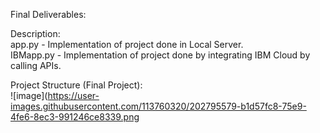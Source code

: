 Final Deliverables:

Description:<br>
app.py - Implementation of project done in Local Server. <br>
IBMapp.py - Implementation of project done by integrating IBM Cloud by calling APIs.

Project Structure (Final Project): <br>
![image](https://user-images.githubusercontent.com/113760320/202795579-b1d57fc8-75e9-4fe6-8ec3-991246ce8339.png
